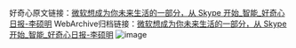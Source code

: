 好奇心原文链接：[微软想成为你未来生活的一部分，从 Skype 开始_智能_好奇心日报-李硕明](https://www.qdaily.com/articles/7564.html)
WebArchive归档链接：[微软想成为你未来生活的一部分，从 Skype 开始_智能_好奇心日报-李硕明](http://web.archive.org/web/20190623172439/https://www.qdaily.com/articles/7564.html)
![image](http://ww3.sinaimg.cn/large/007d5XDply1g3wjl02dmoj30u02q54qp)